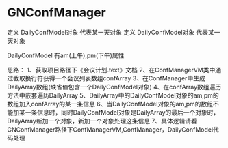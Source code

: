# GNConfManager


定义 DailyConfModel对象  代表某一天对象
定义 DailyConfModel对象  代表某一天对象

DailyConfModel  有am(上午),pm(下午)属性


思路： 
        1、获取项目路径下《会议计划.text》文档
        2、在ConfManagerVM类中通过截取换行符获得一个会议列表数组confArray
        3、在ConfManager中生成DailyArray数组(缺省值包含一个DailyConfModel对象)
        4、在confArray数组遍历方法中嵌套遍历DailyArray
        5、DailyArray中的DailyConfModel对象的am,pm的数组加入confArray的某一条信息
        6、当DailyConfModel对象的am,pm的数组不能加某一条信息时，同时DailyConfModel对象是DailyArray的最后一个对象时，DailyArray新加一个对象，新加一个对象处理这条信息
        7、具体逻辑请看GNConfManager路径下ConfManagerVM,ConfManager，DailyConfModel代码处理
    
